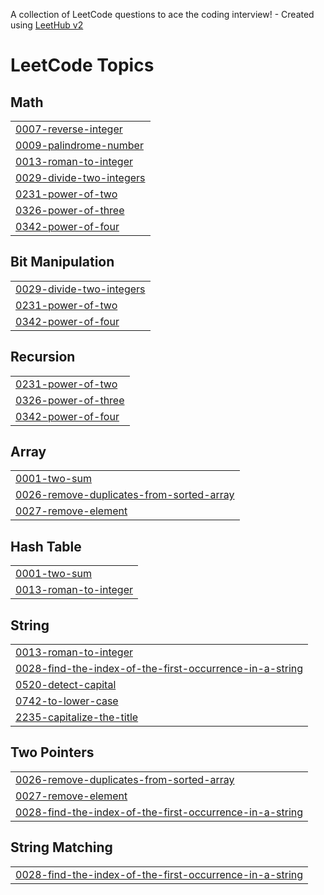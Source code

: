 A collection of LeetCode questions to ace the coding interview! - Created using [LeetHub v2](https://github.com/arunbhardwaj/LeetHub-2.0)
<!---LeetCode Topics Start-->
# LeetCode Topics
## Math
|  |
| ------- |
| [0007-reverse-integer](https://github.com/fariskt/leetcode-questions/tree/master/0007-reverse-integer) |
| [0009-palindrome-number](https://github.com/fariskt/leetcode-questions/tree/master/0009-palindrome-number) |
| [0013-roman-to-integer](https://github.com/fariskt/leetcode-questions/tree/master/0013-roman-to-integer) |
| [0029-divide-two-integers](https://github.com/fariskt/leetcode-questions/tree/master/0029-divide-two-integers) |
| [0231-power-of-two](https://github.com/fariskt/leetcode-questions/tree/master/0231-power-of-two) |
| [0326-power-of-three](https://github.com/fariskt/leetcode-questions/tree/master/0326-power-of-three) |
| [0342-power-of-four](https://github.com/fariskt/leetcode-questions/tree/master/0342-power-of-four) |
## Bit Manipulation
|  |
| ------- |
| [0029-divide-two-integers](https://github.com/fariskt/leetcode-questions/tree/master/0029-divide-two-integers) |
| [0231-power-of-two](https://github.com/fariskt/leetcode-questions/tree/master/0231-power-of-two) |
| [0342-power-of-four](https://github.com/fariskt/leetcode-questions/tree/master/0342-power-of-four) |
## Recursion
|  |
| ------- |
| [0231-power-of-two](https://github.com/fariskt/leetcode-questions/tree/master/0231-power-of-two) |
| [0326-power-of-three](https://github.com/fariskt/leetcode-questions/tree/master/0326-power-of-three) |
| [0342-power-of-four](https://github.com/fariskt/leetcode-questions/tree/master/0342-power-of-four) |
## Array
|  |
| ------- |
| [0001-two-sum](https://github.com/fariskt/leetcode-questions/tree/master/0001-two-sum) |
| [0026-remove-duplicates-from-sorted-array](https://github.com/fariskt/leetcode-questions/tree/master/0026-remove-duplicates-from-sorted-array) |
| [0027-remove-element](https://github.com/fariskt/leetcode-questions/tree/master/0027-remove-element) |
## Hash Table
|  |
| ------- |
| [0001-two-sum](https://github.com/fariskt/leetcode-questions/tree/master/0001-two-sum) |
| [0013-roman-to-integer](https://github.com/fariskt/leetcode-questions/tree/master/0013-roman-to-integer) |
## String
|  |
| ------- |
| [0013-roman-to-integer](https://github.com/fariskt/leetcode-questions/tree/master/0013-roman-to-integer) |
| [0028-find-the-index-of-the-first-occurrence-in-a-string](https://github.com/fariskt/leetcode-questions/tree/master/0028-find-the-index-of-the-first-occurrence-in-a-string) |
| [0520-detect-capital](https://github.com/fariskt/leetcode-questions/tree/master/0520-detect-capital) |
| [0742-to-lower-case](https://github.com/fariskt/leetcode-questions/tree/master/0742-to-lower-case) |
| [2235-capitalize-the-title](https://github.com/fariskt/leetcode-questions/tree/master/2235-capitalize-the-title) |
## Two Pointers
|  |
| ------- |
| [0026-remove-duplicates-from-sorted-array](https://github.com/fariskt/leetcode-questions/tree/master/0026-remove-duplicates-from-sorted-array) |
| [0027-remove-element](https://github.com/fariskt/leetcode-questions/tree/master/0027-remove-element) |
| [0028-find-the-index-of-the-first-occurrence-in-a-string](https://github.com/fariskt/leetcode-questions/tree/master/0028-find-the-index-of-the-first-occurrence-in-a-string) |
## String Matching
|  |
| ------- |
| [0028-find-the-index-of-the-first-occurrence-in-a-string](https://github.com/fariskt/leetcode-questions/tree/master/0028-find-the-index-of-the-first-occurrence-in-a-string) |
<!---LeetCode Topics End-->